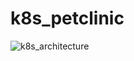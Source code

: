 # k8s_petclinic
![k8s_architecture](https://github.com/km00ng/k8s_petclinic/assets/147233641/0debdca0-009b-4ba4-a685-aa903ecc1503)
